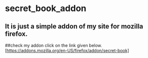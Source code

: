 # secret_book_addon
## It is just a simple addon of my site for mozilla firefox.
##check my addon click on the link given below.
[https://addons.mozilla.org/en-US/firefox/addon/secret-book]
